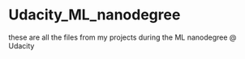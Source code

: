 # Udacity_ML_nanodegree
these are all the files from my projects during the ML nanodegree @ Udacity
